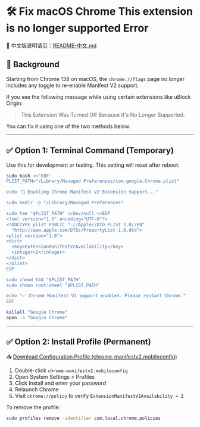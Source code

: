 # 🛠 Fix macOS Chrome This extension is no longer supported Error
🔄 中文版说明请见：[README-中文.md](./README-中文.md)
## 📌 Background

Starting from Chrome 138 on macOS, the `chrome://flags` page no longer includes any toggle
to re-enable Manifest V2 support.

If you see the following message while using certain extensions like uBlock Origin:

> This Extension Was Turned Off Because It's No Longer Supported.

You can fix it using one of the two methods below.

---

## ✅ Option 1: Terminal Command (Temporary)

Use this for development or testing. This setting will reset after reboot:

```bash
sudo bash <<'EOF'
PLIST_PATH="/Library/Managed Preferences/com.google.Chrome.plist"

echo "🔧 Enabling Chrome Manifest V2 Extension Support..."

sudo mkdir -p "/Library/Managed Preferences"

sudo tee "$PLIST_PATH" >/dev/null <<EOP
<?xml version="1.0" encoding="UTF-8"?>
<!DOCTYPE plist PUBLIC "-//Apple//DTD PLIST 1.0//EN"
  "http://www.apple.com/DTDs/PropertyList-1.0.dtd">
<plist version="1.0">
<dict>
  <key>ExtensionManifestV2Availability</key>
  <integer>2</integer>
</dict>
</plist>
EOP

sudo chmod 644 "$PLIST_PATH"
sudo chown root:wheel "$PLIST_PATH"

echo "✅ Chrome Manifest V2 support enabled. Please restart Chrome."
EOF

killall "Google Chrome"
open -a "Google Chrome"
```

---

## ✅ Option 2: Install Profile (Permanent)
📥 [Download Configuration Profile (chrome-manifestv2.mobileconfig)](https://github.com/ruanweiming/chrome-mac-enable-manifest-v2/releases/download/1.0/chrome-manifestv2.mobileconfig)
1. Double-click `chrome-manifestv2.mobileconfig`
2. Open System Settings > Profiles
3. Click Install and enter your password
4. Relaunch Chrome
5. Visit `chrome://policy` to verify `ExtensionManifestV2Availability = 2`

To remove the profile:

```bash
sudo profiles remove -identifier com.local.chrome.policies
```
